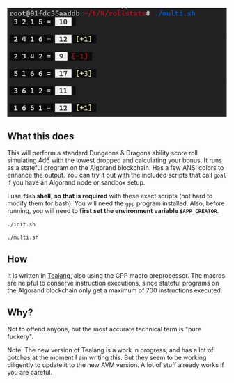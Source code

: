 ![scn](path.png)

## What this does

This will perform a standard Dungeons & Dragons ability score roll simulating 4d6 with the lowest dropped and calculating your bonus.
It runs as a stateful program on the Algorand blockchain. Has a few ANSI colors to enhance the output.
You can try it out with the included scripts that call `goal` if you have an Algorand node or sandbox setup.

I use **`fish` shell, so that is required** with these exact scripts (not hard to modify them for bash). You will need the `gpp` program installed.
Also, before running, you will need to **first set the environment variable `$APP_CREATOR`**.

```shell
./init.sh
```

```shell
./multi.sh
```

## How

It is written in [Tealang](https://github.com/pzbitskiy/tealang), also using the GPP macro preprocessor.  The macros are helpful to conserve instruction executions, since stateful programs
on the Algorand blockchain only get a maximum of 700 instructions executed.

## Why?

Not to offend anyone, but the most accurate technical term is "pure fuckery".

Note: The new version of Tealang is a work in progress, and has a lot of gotchas at the moment I am writing this.  But they seem to be working
diligently to update it to the new AVM version.  A lot of stuff already works if you are careful.
